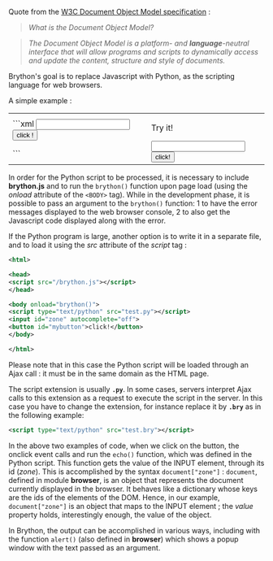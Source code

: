 Quote from the [W3C Document Object Model specification](http://www.w3.org/DOM/) :

> _What is the Document Object Model?_

> _The Document Object Model is a platform- and __language__-neutral interface_
> _that will allow programs and scripts to dynamically access and update the_
> _content, structure and style of documents._

Brython's goal is to replace Javascript with Python, as the scripting language for web browsers.

A simple example :

<table>
<tr>
<td>
```xml
<html>
<head>
<script src="/brython.js"></script>
</head>
<body onload="brython()">
<script type="text/python">
from browser import document
from browser.widgets.dialog import InfoDialog

def click(ev):
    InfoDialog("Hello", f"Hello, {document['zone'].value} !")

# bind event 'click' on button to function echo
document["echo"].bind("click", click)
</script>
<input id="zone">
<button id="mybutton">click !</button>
</body>
</html>
```

</td>
<td style="padding-left:20px">

Try it!

<script type="text/python">
from browser import document
from browser.widgets.dialog import InfoDialog

def click(ev):
    InfoDialog("Hello", f"Hello, {document['zone'].value} !")

# bind event 'click' on button to function echo
document["echo"].bind("click", click)
</script>

<input id="zone">
<button id="echo">click!</button>

</td>
</tr>
</table>

In order for the Python script to be processed, it is necessary to include
__brython.js__ and to run the `brython()` function upon page load (using
the _onload_ attribute of the `<BODY>` tag). While in the development phase,
it is possible to pass an argument to the `brython()` function: 1 to have the
error messages displayed to the web browser console, 2 to also get the
Javascript code displayed along with the error.

If the Python program is large, another option is to write it in a separate
file, and to load it using the _src_ attribute of the _script_ tag :

```xml
<html>

<head>
<script src="/brython.js"></script>
</head>

<body onload="brython()">
<script type="text/python" src="test.py"></script>
<input id="zone" autocomplete="off">
<button id="mybutton">click!</button>
</body>

</html>
```

Please note that in this case the Python script will be loaded through an
Ajax call : it must be in the same domain as the HTML page.

The script extension is usually __`.py`__. In some cases, servers interpret
Ajax calls to this extension as a request to execute the script in the server.
In this case you have to change the extension, for instance replace it by
__`.bry`__ as in the following example:

```xml
<script type="text/python" src="test.bry"></script>
```

In the above two examples of code, when we click on the button, the onclick
event calls and run the `echo()` function, which was defined in the Python
script. This function gets the value of the INPUT element, through its id
(_zone_). This is accomplished by the syntax `document["zone"]` : `document`,
defined in module **browser**, is an object that represents the document
currently displayed in the browser. It behaves like a dictionary whose keys
are the ids of the elements of the DOM. Hence, in our example,
`document["zone"]` is an object that maps to the INPUT element ; the _value_
property holds, interestingly enough, the value of the object.

In Brython, the output can be accomplished in various ways, including with the
function `alert()` (also defined in **browser**) which shows a popup window
with the text passed as an argument.

